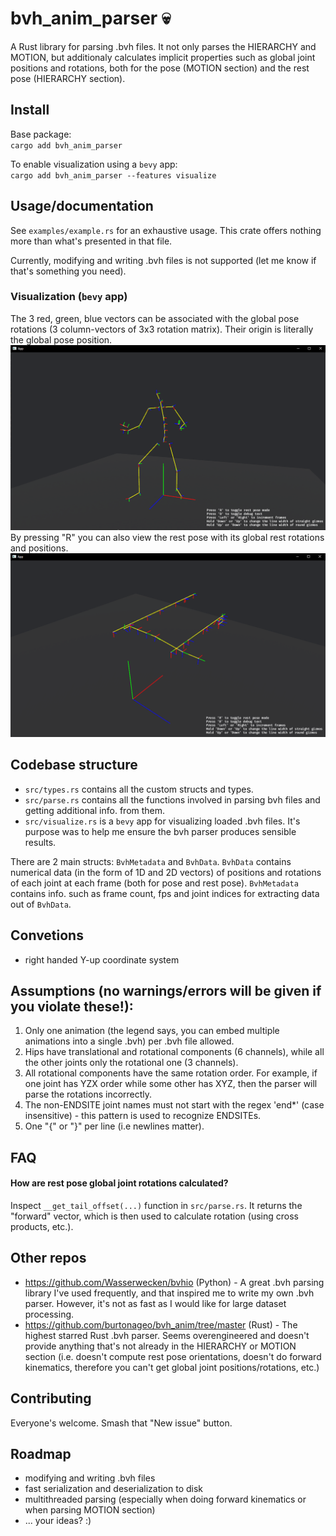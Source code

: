# bvh_anim_parser 💀
A Rust library for parsing .bvh files. It not only parses the HIERARCHY and MOTION, but additionaly calculates implicit properties such as global joint positions and rotations, both for the pose (MOTION section) and the rest pose (HIERARCHY section). 



## Install
Base package:  
`cargo add bvh_anim_parser`

To enable visualization using a `bevy` app:  
`cargo add bvh_anim_parser --features visualize`

## Usage/documentation

See `examples/example.rs` for an exhaustive usage. This crate offers nothing more than what's presented in that file.

Currently, modifying and writing .bvh files is not supported (let me know if that's something you need).

### Visualization (`bevy` app)
The 3 red, green, blue vectors can be associated with the global pose rotations (3 column-vectors of 3x3 rotation matrix). Their origin is literally the global pose position.
![anim](./readme_assets/visualize1.png)
By pressing "R" you can also view the rest pose with its global rest rotations and positions.
![rest_pose](./readme_assets/visualize2.png)

## Codebase structure
- `src/types.rs` contains all the custom structs and types.
- `src/parse.rs` contains all the functions involved in parsing bvh files and getting additional info. from them.
- `src/visualize.rs` is a `bevy` app for visualizing loaded .bvh files. It's purpose was to help me ensure the bvh parser produces sensible results.

There are 2 main structs: `BvhMetadata` and `BvhData`. `BvhData` contains numerical data (in the form of 1D and 2D vectors) of positions and rotations of each joint at each frame (both for pose and rest pose). `BvhMetadata` contains info. such as frame count, fps and joint indices for extracting data out of `BvhData`.


## Convetions
- right handed Y-up coordinate system


## Assumptions (no warnings/errors will be given if you violate these!):
1. Only one animation (the legend says, you can embed multiple animations into a single .bvh) per .bvh file allowed.
2. Hips have translational and rotational components (6 channels), while all the other joints only the rotational one (3 channels). 
3. All rotational components have the same rotation order. For example, if one joint has YZX order while some other has XYZ, then the parser will parse the rotations incorrectly.
4. The non-ENDSITE joint names must not start with the regex 'end*' (case insensitive) - this pattern is used to recognize ENDSITEs.
5. One "\{" or "\}" per line (i.e newlines matter).


## FAQ
####  How are rest pose global joint rotations calculated?
Inspect `__get_tail_offset(...)` function in `src/parse.rs`. It returns the "forward" vector, which is then used to calculate rotation (using cross products, etc.).


## Other repos
- https://github.com/Wasserwecken/bvhio (Python) - A great .bvh parsing library I've used frequently, and that inspired me to write my own .bvh parser. However, it's not as fast as I would like for large dataset processing. 
- https://github.com/burtonageo/bvh_anim/tree/master (Rust) - The highest starred Rust .bvh parser. Seems overengineered and doesn't provide anything that's not already in the HIERARCHY or MOTION section (i.e. doesn't compute rest pose orientations, doesn't do forward kinematics, therefore you can't get global joint positions/rotations, etc.) 

## Contributing
Everyone's welcome. Smash that "New issue" button.

## Roadmap
- modifying and writing .bvh files
- fast serialization and deserialization to disk
- multithreaded parsing (especially when doing forward kinematics or when parsing MOTION section)
- ... your ideas? :)